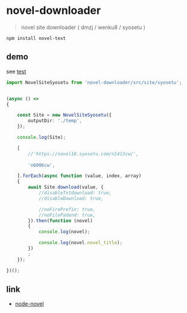 # novel-downloader

> novel site downloader ( dmzj / wenku8 / syosetu )

`npm install novel-text`

## demo

see [test](test)

```ts
import NovelSiteSyosetu from 'novel-downloader/src/site/syosetu';


(async () =>
{

	const Site = new NovelSiteSyosetu({
		outputDir: './temp',
	});

	console.log(Site);

	[
		//'https://novel18.syosetu.com/n1413cw/',
	
		'n6006cw',

	].forEach(async function (value, index, array)
	{
		await Site.download(value, {
			//disableTxtdownload: true,
			//disableDownload: true,

			//noFirePrefix: true,
			//noFilePadend: true,
		}).then(function (novel)
		{
			console.log(novel);

			console.log(novel.novel_title);
		})
		;
	});

})();
```

## link

* [node-novel](https://www.npmjs.com/search?q=node-novel)
